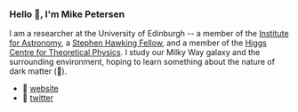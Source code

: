 ### Hello 👋, I'm Mike Petersen

I am a researcher at the University of Edinburgh -- a member of the [Institute for Astronomy](https://ifa.roe.ac.uk), a [Stephen Hawking Fellow](https://www.ukri.org/news/new-stephen-hawking-fellows-announced/), and a member of the [Higgs Centre for Theoretical Physics](https://higgs.ph.ed.ac.uk). I study our Milky Way galaxy and the surrounding environment, hoping to learn something about the nature of dark matter (🤞).

- 🧠 [website](https://michael-petersen.github.io)
- 📍 [twitter](https://twitter.com/GalcticDynamics)
